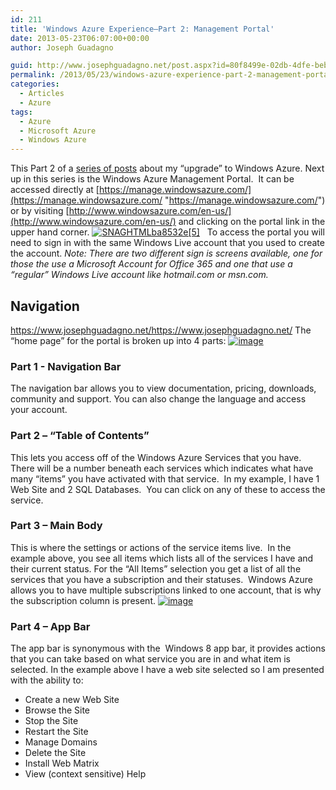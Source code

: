 ```yaml
---
id: 211
title: 'Windows Azure Experience–Part 2: Management Portal'
date: 2013-05-23T06:07:00+00:00
author: Joseph Guadagno

guid: http://www.josephguadagno.net/post.aspx?id=80f8499e-02db-4dfe-beb1-c351e25c11d3
permalink: /2013/05/23/windows-azure-experience-part-2-management-portal/
categories:
  - Articles
  - Azure
tags:
  - Azure
  - Microsoft Azure
  - Windows Azure
---
```


This Part 2 of a [series of posts](https://www.josephguadagno.net/post/2013/05/20/The-Windows-Azure-Experience) about my “upgrade” to Windows Azure. Next up in this series is the Windows Azure Management Portal.  It can be accessed directly at [https://manage.windowsazure.com/](https://manage.windowsazure.com/ "https://manage.windowsazure.com/") or by visiting [http://www.windowsazure.com/en-us/](http://www.windowsazure.com/en-us/) and clicking on the portal link in the upper hand corner. [![SNAGHTMLba8532e[5]](https://www.josephguadagno.net/wp-content/uploads/2015/03/SNAGHTMLba8532e_thumb.png "SNAGHTMLba8532e[5]")](https://www.josephguadagno.net/wp-content/uploads/2015/03/SNAGHTMLba8532e.png)   To access the portal you will need to sign in with the same Windows Live account that you used to create the account. _Note: There are two different sign is screens available, one for those the use a Microsoft Account for Office 365 and one that use a “regular” Windows Live account like hotmail.com or msn.com._

## Navigation
https://www.josephguadagno.net/https://www.josephguadagno.net/
The “home page” for the portal is broken up into 4 parts: [![image](https://www.josephguadagno.net/wp-content/uploads/2015/03/image_thumb_9.png "image")](https://www.josephguadagno.net/wp-content/uploads/2015/03/image_10.png)  

### Part 1 - Navigation Bar

The navigation bar allows you to view documentation, pricing, downloads, community and support. You can also change the language and access your account.

### Part 2 – “Table of Contents”

This lets you access off of the Windows Azure Services that you have.  There will be a number beneath each services which indicates what have many “items” you have activated with that service.  In my example, I have 1 Web Site and 2 SQL Databases.  You can click on any of these to access the service.

### Part 3 – Main Body

This is where the settings or actions of the service items live.  In the example above, you see all items which lists all of the services I have and their current status. For the “All Items” selection you get a list of all the services that you have a subscription and their statuses.  Windows Azure allows you to have multiple subscriptions linked to one account, that is why the subscription column is present. [![image](https://www.josephguadagno.net/wp-content/uploads/2015/03/image_thumb_10.png "image")](https://www.josephguadagno.net/wp-content/uploads/2015/03/image_11.png)

### Part 4 – App Bar

The app bar is synonymous with the  Windows 8 app bar, it provides actions that you can take based on what service you are in and what item is selected. In the example above I have a web site selected so I am presented with the ability to:

* Create a new Web Site
* Browse the Site
* Stop the Site
* Restart the Site
* Manage Domains
* Delete the Site
* Install Web Matrix
* View (context sensitive) Help